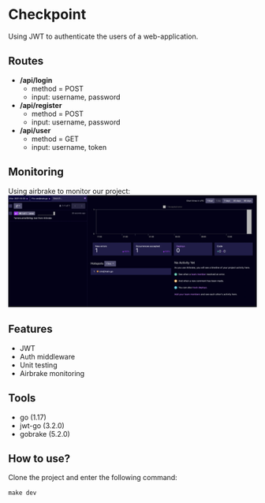 # Checkpoint

Using JWT to authenticate the users of a web-application.

## Routes
- **/api/login**
  - method = POST
  - input: username, password
- **/api/register** 
  - method = POST
  - input: username, password
- **/api/user**
  - method = GET
  - input: username, token

## Monitoring
Using airbrake to monitor our project:
<img src="./airbrake.png" width="700" />

## Features
- JWT
- Auth middleware
- Unit testing
- Airbrake monitoring 

## Tools
- go (1.17)
- jwt-go (3.2.0)
- gobrake (5.2.0)

## How to use?
Clone the project and enter the following command:
```shell
make dev
```
